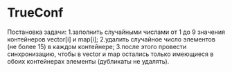 # TrueConf
Постановка задачи: 
1.заполнить случайными числами от 1 до 9 значения контейнеров vector[i] и map[i];
2.удалить случайное число элементов (не более 15) в каждом контейнере;
3.после этого провести синхронизацию, чтобы в vector и map остались только имеющиеся в обоих контейнерах элементы (дубликаты не удалять).
